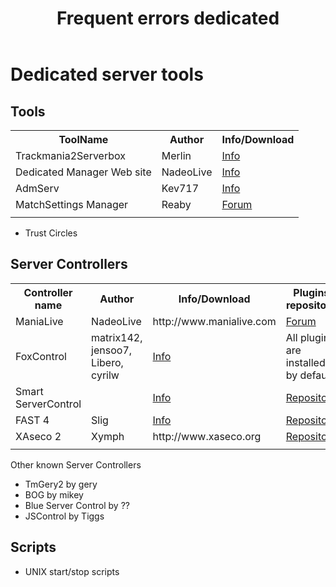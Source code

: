 ﻿---
layout: static
title: Frequent errors dedicated
description: FAQ
---

Dedicated server tools
======================

## Tools
<table>
<tr>
<th>ToolName</th><th>Author</th><th>Info/Download</th>
</tr>
<tr>
<td>Trackmania2Serverbox</td><td>Merlin</td><td><a href="http://forum.maniaplanet.com/viewtopic.php?f=261&t=5639">Info</a></td>
</tr>
<tr>
<td>Dedicated Manager Web site </td><td> NadeoLive</td><td> <a href="http://forum.maniaplanet.com/viewtopic.php?f=261&t=12098">Info</a></td>
</tr>
<tr>
<td>AdmServ </td><td> Kev717</td><td> <a href="http://forum.maniaplanet.com/viewtopic.php?f=261&t=14419">Info</a></td>
</tr>

<tr>
<td>MatchSettings Manager</td><td>Reaby</td><td><a href="http://forum.maniaplanet.com/viewtopic.php?f=465&t=17341">Forum</a></td>
</tr>
<tr>
<td> </td><td> </td><td> </td>
</tr>
</table>

- Trust Circles

## Server Controllers

<table>
<tr>
<th>Controller name</th><th>Author</th><th>Info/Download</th><th>Plugins repository</th>
</tr>
<tr>
<td>ManiaLive</td><td>NadeoLive</td><td>http://www.manialive.com</td><td><a href="http://forum.maniaplanet.com/viewforum.php?f=47">Forum</a></td>
</tr>
<tr>
<td>FoxControl</td><td> matrix142, jensoo7, Libero, cyrilw</td><td><a href="http://forum.maniaplanet.com/viewforum.php?f=328">Info</a></td><td>All plugins are installed by default</td>
</tr>
<tr>
<td>Smart ServerControl</td><td> </td><td><a href="http://forum.maniaplanet.com/viewforum.php?f=457">Info</a></td><td><a href="http://smarttool.org/plugins.php">Repository</a></td>
</tr>
<tr>
<td>FAST 4</td><td>Slig</td><td><a href="http://www.tm-forum.com/viewforum.php?f=126">Info</a></td><td><a href="http://slig.info/fast4.0/3rd_party_plugins/">Repository</a></td>
</tr>
<tr>
<td>XAseco 2</td><td>Xymph </td><td>http://www.xaseco.org</td><td><a href="http://plugins.xaseco.org/browse2.php">Repository</a></td>
</tr>
<tr>
<td></td><td> </td><td> </td>
</tr>
</table>

Other known Server Controllers

- TmGery2 by gery
- BOG by mikey
- Blue Server Control by ??
- JSControl by Tiggs

## Scripts

- UNIX start/stop scripts

